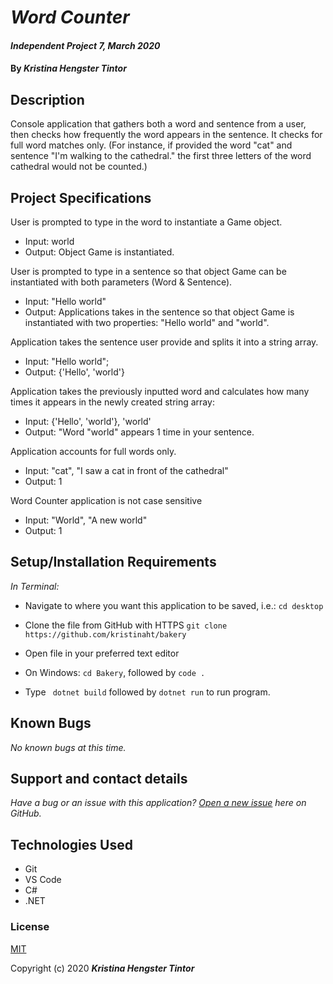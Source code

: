 # _Word Counter_

#### _Independent Project 7, March 2020_

#### By _**Kristina Hengster Tintor**_

## Description
Console application that gathers both a word and sentence from a user, then checks how frequently the word appears in the sentence. It checks for full word matches only. (For instance, if provided the word "cat" and sentence "I'm walking to the cathedral." the first three letters of the word cathedral would not be counted.) 

## Project Specifications

User is prompted to type in the word to instantiate a Game object. 
* Input: world
* Output: Object Game is instantiated.

User is prompted to type in a sentence so that object Game can be instantiated with both parameters (Word & Sentence).
* Input: "Hello world"
* Output: Applications takes in the sentence so that object Game is instantiated with two properties: "Hello world" and "world".

Application takes the sentence user provide and splits it into a string array.
* Input: "Hello world";
* Output: {'Hello', 'world'}

Application takes the previously inputted word and calculates how many times it appears in the newly created string array:
* Input:  {'Hello', 'world'}, 'world'
* Output: "Word "world" appears 1 time in your sentence.

Application accounts for full words only.
* Input: "cat", "I saw a cat in front of the cathedral"
* Output: 1

Word Counter application is not case sensitive
* Input: "World", "A new world"
* Output: 1

## Setup/Installation Requirements

_In Terminal:_

* Navigate to where you want this application to be saved, i.e.:
```cd desktop```
* Clone the file from GitHub with HTTPS
```git clone https://github.com/kristinaht/bakery```
* Open file in your preferred text editor

* On Windows: ```cd Bakery```, followed by ```code .```
* Type ``` dotnet build``` followed by ```dotnet run``` to run program.


## Known Bugs

_No known bugs at this time._

## Support and contact details

_Have a bug or an issue with this application? [Open a new issue](https://github.com/kristinaht/wordcounter) here on GitHub._

## Technologies Used

* Git
* VS Code
* C#
* .NET

### License

[MIT](https://choosealicense.com/licenses/mit/)

Copyright (c) 2020 **_Kristina Hengster Tintor_**